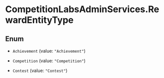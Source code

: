 # CompetitionLabsAdminServices.RewardEntityType

## Enum


* `Achievement` (value: `"Achievement"`)

* `Competition` (value: `"Competition"`)

* `Contest` (value: `"Contest"`)


